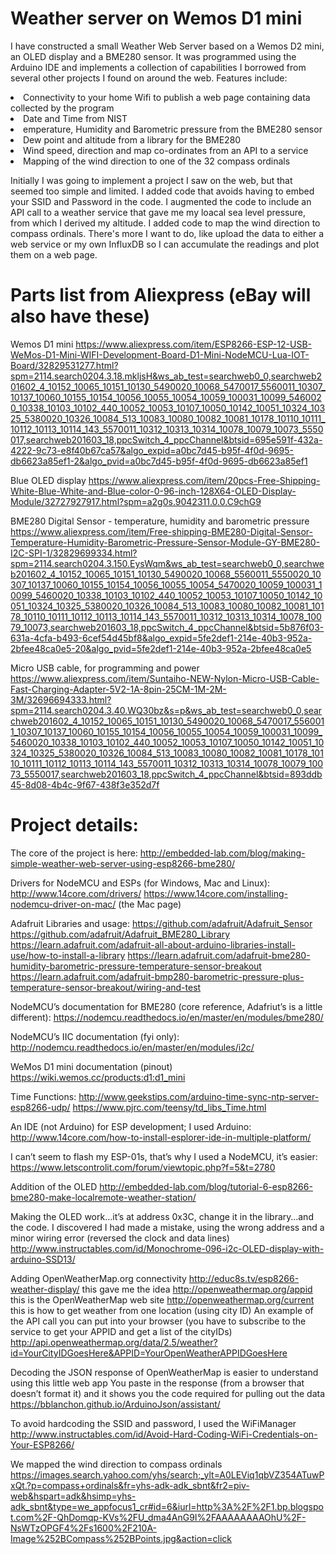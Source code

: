 Weather server on Wemos D1 mini
==================================================================================

I have constructed a small Weather Web Server based on a Wemos D2 mini, an OLED display and a BME280 sensor. It was programmed using the Arduino IDE and implements a collection of capabilities I borrowed from several other projects I found on around the web. Features include:
<LI>Connectivity to your home Wifi to publish a web page containing data collected by the program</LI>
<LI>Date and Time from NIST</LI>
<LI>emperature, Humidity and Barometric pressure from the BME280 sensor</LI>
<LI>Dew point and altitude from a library for the BME280</LI>
<LI>Wind speed, direction and map co-ordinates from an API to a service</LI> 
<LI>Mapping of the wind direction to one of the 32 compass ordinals</LI>


Initially I was going to implement a project I saw on the web, but that seemed too simple and limited. I added code that avoids having to embed your SSID and Password in the code. I augmented the code to include an API call to a weather service that gave me my loacal sea level pressure, from which I derived my altitude. I added code to map the wind direction to compass ordinals. There's more I want to do, like upload the data to either a web service or my own InfluxDB so I can accumulate the readings and plot them on a web page.


Parts list from Aliexpress (eBay will also have these)
==================================================================================

Wemos D1 mini
https://www.aliexpress.com/item/ESP8266-ESP-12-USB-WeMos-D1-Mini-WIFI-Development-Board-D1-Mini-NodeMCU-Lua-IOT-Board/32829531277.html?spm=2114.search0204.3.18.mkljsH&ws_ab_test=searchweb0_0,searchweb201602_4_10152_10065_10151_10130_5490020_10068_5470017_5560011_10307_10137_10060_10155_10154_10056_10055_10054_10059_100031_10099_5460020_10338_10103_10102_440_10052_10053_10107_10050_10142_10051_10324_10325_5380020_10326_10084_513_10083_10080_10082_10081_10178_10110_10111_10112_10113_10114_143_5570011_10312_10313_10314_10078_10079_10073_5550017,searchweb201603_18,ppcSwitch_4_ppcChannel&btsid=695e591f-432a-4222-9c73-e8f40b67ca57&algo_expid=a0bc7d45-b95f-4f0d-9695-db6623a85ef1-2&algo_pvid=a0bc7d45-b95f-4f0d-9695-db6623a85ef1

Blue OLED display
https://www.aliexpress.com/item/20pcs-Free-Shipping-White-Blue-White-and-Blue-color-0-96-inch-128X64-OLED-Display-Module/32727927917.html?spm=a2g0s.9042311.0.0.C9chG9

BME280 Digital Sensor - temperature, humidity and barometric pressure
https://www.aliexpress.com/item/Free-shipping-BME280-Digital-Sensor-Temperature-Humidity-Barometric-Pressure-Sensor-Module-GY-BME280-I2C-SPI-1/32829699334.html?spm=2114.search0204.3.150.EysWqm&ws_ab_test=searchweb0_0,searchweb201602_4_10152_10065_10151_10130_5490020_10068_5560011_5550020_10307_10137_10060_10155_10154_10056_10055_10054_5470020_10059_100031_10099_5460020_10338_10103_10102_440_10052_10053_10107_10050_10142_10051_10324_10325_5380020_10326_10084_513_10083_10080_10082_10081_10178_10110_10111_10112_10113_10114_143_5570011_10312_10313_10314_10078_10079_10073,searchweb201603_18,ppcSwitch_4_ppcChannel&btsid=5b876f03-631a-4cfa-b493-6cef54d45bf8&algo_expid=5fe2def1-214e-40b3-952a-2bfee48ca0e5-20&algo_pvid=5fe2def1-214e-40b3-952a-2bfee48ca0e5

Micro USB cable, for programming and power
https://www.aliexpress.com/item/Suntaiho-NEW-Nylon-Micro-USB-Cable-Fast-Charging-Adapter-5V2-1A-8pin-25CM-1M-2M-3M/32696694333.html?spm=2114.search0204.3.40.WQ30bz&s=p&ws_ab_test=searchweb0_0,searchweb201602_4_10152_10065_10151_10130_5490020_10068_5470017_5560011_10307_10137_10060_10155_10154_10056_10055_10054_10059_100031_10099_5460020_10338_10103_10102_440_10052_10053_10107_10050_10142_10051_10324_10325_5380020_10326_10084_513_10083_10080_10082_10081_10178_10110_10111_10112_10113_10114_143_5570011_10312_10313_10314_10078_10079_10073_5550017,searchweb201603_18,ppcSwitch_4_ppcChannel&btsid=893ddb45-8d08-4b4c-9f67-438f3e352d7f

Project details:
==================================================================================

The core of the project is here:
http://embedded-lab.com/blog/making-simple-weather-web-server-using-esp8266-bme280/

Drivers for NodeMCU and ESPs (for Windows, Mac and Linux):
http://www.14core.com/drivers/
https://www.14core.com/installing-nodemcu-driver-on-mac/ (the Mac page)

Adafruit Libraries and usage:
https://github.com/adafruit/Adafruit_Sensor
https://github.com/adafruit/Adafruit_BME280_Library
https://learn.adafruit.com/adafruit-all-about-arduino-libraries-install-use/how-to-install-a-library
https://learn.adafruit.com/adafruit-bme280-humidity-barometric-pressure-temperature-sensor-breakout
https://learn.adafruit.com/adafruit-bmp280-barometric-pressure-plus-temperature-sensor-breakout/wiring-and-test

NodeMCU’s documentation for BME280 (core reference, Adafriut’s is a little different):
https://nodemcu.readthedocs.io/en/master/en/modules/bme280/

NodeMCU’s IIC documentation (fyi only):
http://nodemcu.readthedocs.io/en/master/en/modules/i2c/

WeMos D1 mini documentation (pinout)
https://wiki.wemos.cc/products:d1:d1_mini

Time Functions:
http://www.geekstips.com/arduino-time-sync-ntp-server-esp8266-udp/
https://www.pjrc.com/teensy/td_libs_Time.html


An IDE (not Arduino) for ESP development; I used Arduino:
http://www.14core.com/how-to-install-esplorer-ide-in-multiple-platform/

I can’t seem to flash my ESP-01s, that’s why I used a NodeMCU, it’s easier:
https://www.letscontrolit.com/forum/viewtopic.php?f=5&t=2780

Addition of the OLED
http://embedded-lab.com/blog/tutorial-6-esp8266-bme280-make-localremote-weather-station/ 

Making the OLED work…it’s at address 0x3C, change it in the library…and the code. 
I discovered I had made a mistake, using the wrong address and a minor wiring error (reversed the clock and data lines)
http://www.instructables.com/id/Monochrome-096-i2c-OLED-display-with-arduino-SSD13/

Adding OpenWeatherMap.org connectivity
http://educ8s.tv/esp8266-weather-display/ this gave me the idea
http://openweathermap.org/appid this is the OpenWeatherMap web site
http://openweathermap.org/current this is how to get weather from one location (using city ID)
    An example of the API call you can put into your browser (you have to subscribe to the service to get your APPID and get a list of the cityIDs)
    http://api.openweathermap.org/data/2.5/weather?id=YourCityIDGoesHere&APPID=YourOpenWeatherAPPIDGoesHere

Decoding the JSON response of OpenWeatherMap is easier to understand using this little web app
You paste in the response (from a browser that doesn’t format it) and it shows you the code required for pulling out the data
https://bblanchon.github.io/ArduinoJson/assistant/

To avoid hardcoding the SSID and password, I used the WiFiManager
http://www.instructables.com/id/Avoid-Hard-Coding-WiFi-Credentials-on-Your-ESP8266/

We mapped the wind direction to compass ordinals
https://images.search.yahoo.com/yhs/search;_ylt=A0LEViq1qbVZ354ATuwPxQt.?p=compass+ordinals&fr=yhs-adk-adk_sbnt&fr2=piv-web&hspart=adk&hsimp=yhs-adk_sbnt&type=we_appfocus1_cr#id=6&iurl=http%3A%2F%2F1.bp.blogspot.com%2F-QhDomqp-KVs%2FU_dma4AnG9I%2FAAAAAAAAOhU%2F-NsWTzOPGF4%2Fs1600%2F210A-Image%252BCompass%252BPoints.jpg&action=click







